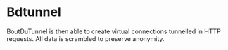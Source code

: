 Bdtunnel
========

BoutDuTunnel is then able to create virtual connections tunnelled in HTTP requests. All data is scrambled to preserve anonymity.
